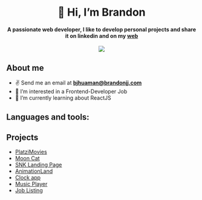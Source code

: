 <h1 align="center">
  👋 Hi, I’m Brandon
</h1>

<h4 align="center">A passionate web developer, I like to develop personal projects and share it on linkedin and on my <a href="https://www.brandonjj.com">web</a></h4>

<div align="center">
  <a href="https://www.linkedin.com/in/brandonjj/">
    <img src="https://img.shields.io/badge/%23-linkedin-blue"/>
  </a>
</div>

## About me
- ✌ Send me an email at **bjhuaman@brandonjj.com**
- 👀 I’m interested in a Frontend-Developer Job
- 🌱 I’m currently learning about ReactJS

## Languages and tools:


## Projects
- [PlatziMovies](https://eloquent-heliotrope-b5021d.netlify.app/)
- [Moon Cat](https://brandon328.github.io/curso-API-REST-JS/)
- [SNK Landing Page](https://brandon328.github.io/curso-asincronismo-js/)
- [AnimationLand](https://brandon328.github.io/AnimationLandCSS/)
- [Clock app](https://brandon328.github.io/Clock-app/) 
- [Music Player](https://brandon328.github.io/music-player/) 
- [Job Listing](https://brandon328.github.io/Reto8-Job-listings/) 
